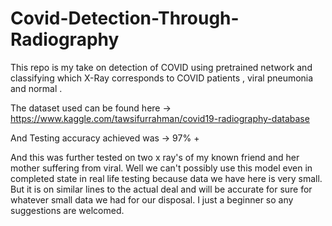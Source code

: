 # Covid-Detection-Through-Radiography
This repo is my take on detection of COVID using pretrained network and classifying which X-Ray corresponds to  COVID patients , viral pneumonia and normal . 

The dataset used can be found here -> https://www.kaggle.com/tawsifurrahman/covid19-radiography-database

And Testing accuracy achieved was -> 97% +  

And this was further tested on two x ray's of my known friend and her mother suffering from viral.
Well we can't possibly use this model even in completed state in real life testing because data we have here is very small. But it is on similar lines to the actual deal and will be accurate for sure for whatever small data we had for our disposal.
I just a beginner so any suggestions are welcomed.
